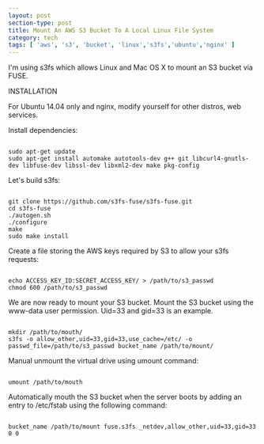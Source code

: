 ```yaml
---
layout: post
section-type: post
title: Mount An AWS S3 Bucket To A Local Linux File System
category: tech
tags: [ 'aws', 's3', 'bucket', 'linux','s3fs','ubuntu','nginx' ]
---
```


I'm using s3fs which allows Linux and Mac OS X to mount an S3 bucket via FUSE. 

INSTALLATION

For Ubuntu 14.04 only and nginx, modify yourself for other distros, web services.

Install dependencies:
<pre><code data-trim class="yaml">
sudo apt-get update
sudo apt-get install automake autotools-dev g++ git libcurl4-gnutls-dev libfuse-dev libssl-dev libxml2-dev make pkg-config
</code></pre>

Let's build s3fs:
<pre><code data-trim class="yaml">
git clone https://github.com/s3fs-fuse/s3fs-fuse.git
cd s3fs-fuse
./autogen.sh
./configure
make
sudo make install
</code></pre>

Create a file storing the AWS keys required by S3 to allow your s3fs requests:
<pre><code data-trim class="yaml">
echo ACCESS_KEY_ID:SECRET_ACCESS_KEY/ > /path/to/s3_passwd
chmod 600 /path/to/s3_passwd
</code></pre>

We are now ready to mount your S3 bucket. Mount the S3 bucket using the www-data user permission. Uid=33 and gid=33 is an example.
<pre><code data-trim class="yaml">
mkdir /path/to/mouth/
s3fs -o allow_other,uid=33,gid=33,use_cache=/etc/ -o passwd_file=/path/to/s3_passwd bucket_name /path/to/mount/
</code></pre>

Manual unmount the virtual drive using umount command:
<pre><code data-trim class="yaml">
umount /path/to/mouth
</code></pre>

Automatically mouth the S3 bucket when the server boots by adding an entry to /etc/fstab using the following command:
<pre><code data-trim class="yaml">
bucket_name /path/to/mount fuse.s3fs _netdev,allow_other,uid=33,gid=33 0 0
</code></pre>

